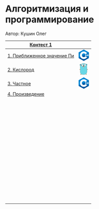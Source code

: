 # Алгоритмизация и программирование

Автор: Кушин Олег

|[Контест 1](https://contest.yandex.ru/contest/52142/problems/) |  |
| --- | :-: |
| [1. Приближенное значение Пи](/contest_01/01/main.cpp) | ![](./img/cpp.png) |
| [2. Кислород](/contest_01/02/main.go) |  ![](./img/go.png) |
| [3. Частное](/contest_01/03/main.cpp) | ![](./img/cpp.png) |
| [4. Произведение](/contest_01/04/main.go) | ![]() |
| []() | ![]() |
| []() | ![]() |
| []() | ![]() |
| []() | ![]() |
| []() | ![]() |
| []() | ![]() |
| []() | ![]() |
| []() | ![]() |
| []() | ![]() |
| []() | ![]() |
| []() | ![]() |
| []() | ![]() |
| []() | ![]() |
| []() | ![]() |
| []() | ![]() |
